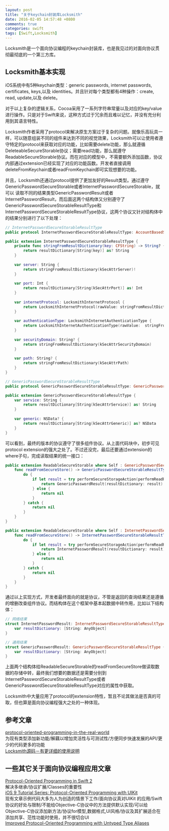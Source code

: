 ```yaml
---
layout: post
title: "关于keychain封装库Locksmith"
date: 2016-02-05 14:57:48 +0800
comments: true
categories: swift
tags: [Swift,Locksmith]
---
```

Locksmith是一个面向协议编程的keychain封装库，也是我见过的对面向协议贯彻最彻底的一个第三方库。<br>

## Locksmith基本实现
iOS系统中有5种keychain类型：generic passwords, internet passwords, certificates, keys,以及 identities。并且针对每个类型都有4种操作：create, read, update,以及 delete。<br>

对于以上复杂的逻辑关系，Cocoa采用了一系列字符串常量以及对应的key/value进行操作。只是对于Swift来说，这种方式过于冗余而且难以记忆，并没有充分利用到其语言特性。<br>

Locksmith作者采用了protocol来解决原生方案过于复杂的问题。就像乐高玩具一样，可以随意组装不同的组件来达到不同的视觉效果，Locksmith可以让使用者遵守特定的protocol来获取对应的功能，比如需要delete功能，那么就遵循DeleteableSecureStorable协议；需要read功能，那么就遵守ReadableSecureStorable协议。而在对应的模型中，不需要额外添加函数，协议内部通过extension已经实现了对应的功能函数。开发者直接调用deleteFromKeychain或者readFromKeychain即可实现想要的功能。
<!--more-->
并且，Locksmith还通过protocol提供了更加友好的Result类型。通过遵守GenericPasswordSecureStorable或者InternetPasswordSecureStorable，就可以
读取不同的结果类型GenericPasswordResult或者InternetPasswordResult，而后面这两个结构体又分别遵守了GenericPasswordSecureStorableResultType和InternetPasswordSecureStorableResultType协议，这两个协议又针对结构体中的结果分别进行了以下处理：

```swift
// InternetPasswordSecureStorableResultType
public protocol InternetPasswordSecureStorableResultType: AccountBasedSecureStorableResultType, DescribableSecureStorableResultType, CommentableSecureStorableResultType, CreatorDesignatableSecureStorableResultType, TypeDesignatableSecureStorableResultType, IsInvisibleAssignableSecureStorableResultType, IsNegativeAssignableSecureStorableResultType {}

public extension InternetPasswordSecureStorableResultType {
    private func stringFromResultDictionary(key: CFString) -> String? {
        return resultDictionary[String(key)] as? String
    }
    
    var server: String {
        return stringFromResultDictionary(kSecAttrServer)!
    }
    
    var port: Int {
        return resultDictionary[String(kSecAttrPort)] as! Int
    }
    
    var internetProtocol: LocksmithInternetProtocol {
        return LocksmithInternetProtocol(rawValue: stringFromResultDictionary(kSecAttrProtocol)!)!
    }
    
    var authenticationType: LocksmithInternetAuthenticationType {
        return LocksmithInternetAuthenticationType(rawValue:  stringFromResultDictionary(kSecAttrAuthenticationType)!)!
    }
    
    var securityDomain: String? {
        return stringFromResultDictionary(kSecAttrSecurityDomain)
    }
    
    var path: String? {
        return stringFromResultDictionary(kSecAttrPath)
    }
}

// GenericPasswordSecureStorableResultType
public protocol GenericPasswordSecureStorableResultType: GenericPasswordSecureStorable, SecureStorableResultType, AccountBasedSecureStorableResultType, DescribableSecureStorableResultType, CommentableSecureStorableResultType, CreatorDesignatableSecureStorableResultType, LabellableSecureStorableResultType, TypeDesignatableSecureStorableResultType, IsInvisibleAssignableSecureStorableResultType, IsNegativeAssignableSecureStorableResultType {}

public extension GenericPasswordSecureStorableResultType {
    var service: String {
        return resultDictionary[String(kSecAttrService)] as! String
    }
    
    var generic: NSData? {
        return resultDictionary[String(kSecAttrGeneric)] as? NSData
    }
}
```
可以看到，最终的版本的协议遵守了很多组件协议。从上面代码块中，初步可见protocol extension的强大之处了。不过还没完，最后还要通过extension的where子句，完成读取结果的统一接口：

```swift
public extension ReadableSecureStorable where Self : GenericPasswordSecureStorable {
    func readFromSecureStore() -> GenericPasswordSecureStorableResultType? {
        do {
            if let result = try performSecureStorageAction(performReadRequestClosure, secureStoragePropertyDictionary: asReadableSecureStoragePropertyDictionary) {
                return GenericPasswordResult(resultDictionary: result)
            } else {
                return nil
            }
        } catch {
            return nil
        }
    }
}

public extension ReadableSecureStorable where Self : InternetPasswordSecureStorable {
    func readFromSecureStore() -> InternetPasswordSecureStorableResultType? {
        do {
            if let result = try performSecureStorageAction(performReadRequestClosure, secureStoragePropertyDictionary: asReadableSecureStoragePropertyDictionary) {
                return InternetPasswordResult(resultDictionary: result)
            } else {
                return nil
            }
        } catch {
            return nil
        }
    }
}
```
通过以上实现方式，开发者最终面向的就是协议，不管是返回的查询结果还是遵循的增删改查组件协议。而结构体在这个框架中基本起数据中转作用，比如以下结构体：

```swift
// 网络结果
struct InternetPasswordResult: InternetPasswordSecureStorableResultType {
    var resultDictionary: [String: AnyObject]
}

// 通用结果
struct GenericPasswordResult: GenericPasswordSecureStorableResultType {
    var resultDictionary: [String: AnyObject]
}
```
上面两个结构体给ReadableSecureStorable的readFromSecureStore做读取数据的存储中转，最终我们想要的数据还是需要分别到InternetPasswordSecureStorableResultType或者GenericPasswordSecureStorableResultType对应的属性中获取。<br>

Locksmith中大量应用了protocol的extension特性，暂且不论其做法是否真的可取，但也算是面向协议编程强大之处的一种体现。

## 参考文章
[protocol-oriented-programming-in-the-real-world](http://matthewpalmer.net/blog/2015/08/30/protocol-oriented-programming-in-the-real-world/)<br>
为现有类型添加新功能/解藕以增加灵活性与可测试性/方便同步快速发展的API/更少的代码更多的功能<br>
[Locksmith源码－有更详细的使用说明](https://github.com/matthewpalmer/Locksmith)

## 一些其它关于面向协议编程应用文章
[Protocol-Oriented Programming in Swift 2](http://code.tutsplus.com/tutorials/protocol-oriented-programming-in-swift-2--cms-24979)<br> 
解决多继承/协议扩展/Classes的重要性<br>
[iOS 9 Tutorial Series: Protocol-Oriented Programming with UIKit](http://www.captechconsulting.com/blogs/ios-9-tutorial-series-protocol-oriented-programming-with-uikit)<br> 
现有文章示例代码大多为人为创造的情景下工作/面向协议真对UIKit 的应用/Swift协议的好处与限制/不能给Objective-C协议中的方法提供默认实现/可以给Objective-C协议添加新方法/协议for模型,数据格式,UI风格/协议及其扩展适合在添加共享、范性功能时使用，并不很切合UI<br>
[Improved Protocol-Oriented Programming with Untyped Type Aliases](http://www.capitalone.io/blog/improved-protocol-oriented-programming-untyped-type-aliases/)<br>